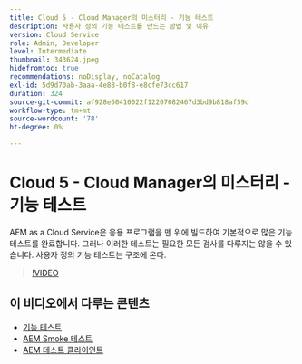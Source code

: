 ```yaml
---
title: Cloud 5 - Cloud Manager의 미스터리 - 기능 테스트
description: 사용자 정의 기능 테스트를 만드는 방법 및 이유
version: Cloud Service
role: Admin, Developer
level: Intermediate
thumbnail: 343624.jpeg
hidefromtoc: true
recommendations: noDisplay, noCatalog
exl-id: 5d9d70ab-3aaa-4e88-b0f8-e8cfe73cc617
duration: 324
source-git-commit: af928e60410022f12207082467d3bd9b818af59d
workflow-type: tm+mt
source-wordcount: '78'
ht-degree: 0%

---
```


# Cloud 5 - Cloud Manager의 미스터리 - 기능 테스트

AEM as a Cloud Service은 응용 프로그램을 맨 위에 빌드하여 기본적으로 많은 기능 테스트를 완료합니다. 그러나 이러한 테스트는 필요한 모든 검사를 다루지는 않을 수 있습니다. 사용자 정의 기능 테스트는 구조에 온다.

>[!VIDEO](https://video.tv.adobe.com/v/343624?quality=12&learn=on)

## 이 비디오에서 다루는 콘텐츠

+ [기능 테스트](https://experienceleague.adobe.com/docs/experience-manager-cloud-service/content/implementing/using-cloud-manager/test-results/functional-testing.html)
+ [AEM Smoke 테스트](https://github.com/adobe/aem-test-samples/)
+ [AEM 테스트 클라이언트](https://github.com/adobe/aem-testing-clients/)
